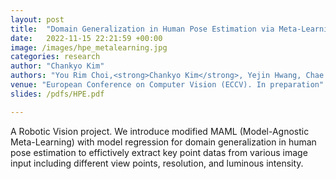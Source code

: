 ```yaml
---
layout: post
title:  "Domain Generalization in Human Pose Estimation via Meta-Learning"
date:   2022-11-15 22:21:59 +00:00
image: /images/hpe_metalearning.jpg
categories: research
author: "Chankyo Kim"
authors: "You Rim Choi,<strong>Chankyo Kim</strong>, Yejin Hwang, Chae Song Park, Joonseok Lee"
venue: "European Conference on Computer Vision (ECCV). In preparation"
slides: /pdfs/HPE.pdf

---
```


A Robotic Vision project. We introduce modified MAML (Model-Agnostic Meta-Learning) with model regression for domain generalization in human pose estimation to effictively extract key point datas from various image input including different view points, resolution, and luminous intensity.
